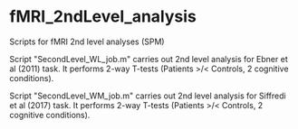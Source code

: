 #  fMRI_2ndLevel_analysis
Scripts for fMRI 2nd level analyses (SPM)

Script "SecondLevel_WL_job.m" carries out 2nd level analysis for Ebner et al (2011) task. 
It performs 2-way T-tests (Patients >/< Controls, 2 cognitive conditions).

Script "SecondLevel_WM_job.m" carries out 2nd level analysis for Siffredi et al (2017) task. 
It performs 2-way T-tests (Patients >/< Controls, 2 cognitive conditions).
